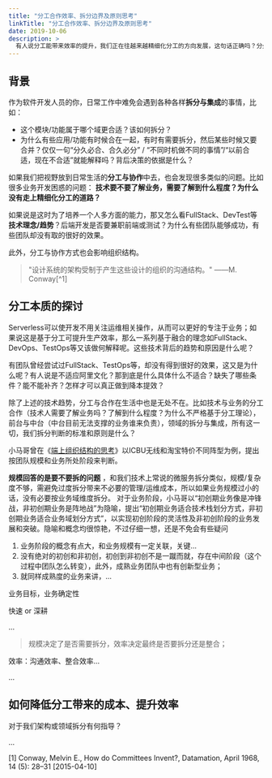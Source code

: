 ```yaml
---
title: "分工合作效率、拆分边界及原则思考"
linkTitle: "分工合作效率、拆分边界及原则思考"
date: 2019-10-06
description: >
  有人说分工能带来效率的提升，我们正在往越来越精细化分工的方向发展，这句话正确吗？分久必合，合久必分？可是究竟什么时候该合，什么时候该分？
---
```


## 背景

作为软件开发人员的你，日常工作中难免会遇到各种各样**拆分与集成**的事情，比如： 

+ 这个模块/功能属于哪个域更合适？该如何拆分？
+ 为什么有些应用/功能有时候合在一起，有时有需要拆分，然后某些时候又要合并？仅仅一句“分久必合、合久必分” / “不同时机做不同的事情”/“以前合适，现在不合适”就能解释吗？背后决策的依据是什么？

如果我们把视野放到日常生活的**分工与协作**中去，也会发现很多类似的问题。比如很多业务开发困惑的问题： **技术要不要了解业务，需要了解到什么程度？为什么没有走上精细化分工的道路？**

如果说是这时为了培养一个人多方面的能力，那又怎么看FullStack、DevTest等**技术理念/趋势**？后端开发是否要兼职前端或测试？为什么有些团队能够成功，有些团队却没有取的很好的效果。

此外，分工与协作方式也会影响组织结构。

> "设计系统的架构受制于产生这些设计的组织的沟通结构。" ——M. Conway[^1]

## 分工本质的探讨

Serverless可以使开发不用关注运维相关操作，从而可以更好的专注于业务；如果说这是基于分工可提升生产效率，那么一系列基于融合的理念如FullStack、DevOps、TestOps等又该做何解释呢。这些技术背后的趋势和原因是什么呢？

有团队曾经尝试过FullStack、TestOps等，却没有得到很好的效果，这又是为什么呢？有人说是不适应阿里文化？那到底是什么具体什么不适合？缺失了哪些条件？能不能补齐？怎样才可以真正做到降本提效？

除了上述的技术趋势，分工与合作在生活中也是无处不在。比如技术与业务的分工合作（技术人需要了解业务吗？了解到什么程度？为什么不严格基于分工理论），前台与中台（中台目前无法支撑的业务谁来负责），领域的拆分与集成，所有这一切，我们拆分判断的标准和原则是什么？

小马哥曾在《[端上组织结构的思考](https://yuque.antfin-inc.com/jack.majf/hoctgu/oh4us1 )》以ICBU无线和淘宝特价不同阵型为例，提出按团队规模和业务所处阶段来判断。

__规模回答的是要不要拆的问题__ ，和我们技术上常说的微服务拆分类似，规模/复杂度不够，需避免过度拆分带来不必要的管理/运维成本，所以如果业务规模过小的话，没有必要按业务域维度拆分。
对于业务阶段，小马哥以“初创期业务像是冲锋战，非初创期业务是阵地战”为隐喻，提出“初创期业务适合技术栈划分方式，非初创期业务适合业务域划分方式”，以实现初创阶段的灵活性及非初创阶段的业务发展和突破。隐喻和概念均很惊艳，不过仔细一想，还是不免会有些疑问

1. 业务阶段的概念有点大，和业务规模有一定关联，关键...
2. 没有绝对的初创和非初创，初创到非初创不是一蹴而就，存在中间阶段（这个过程中团队怎么转变），此外，成熟业务团队中也有创新型业务；
3. 就同样成熟度的业务来讲，...

业务目标，业务确定性

快速 or 深耕

...

> 规模决定了是否需要拆分，效率决定最终是否要拆分还是整合；

效率：沟通效率、整合效率...

...

## 如何降低分工带来的成本、提升效率

对于我们架构或领域拆分有何指导？

...


[1] Conway, Melvin E., How do Committees Invent?, Datamation, April 1968, 14 (5): 28–31 [2015-04-10]
